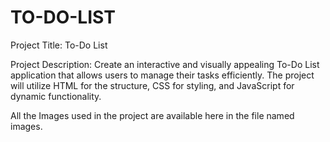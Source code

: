# TO-DO-LIST

Project Title:  To-Do List

Project Description:
Create an interactive and visually appealing To-Do List application that allows users to manage their tasks efficiently. The project will utilize HTML for the structure, CSS for styling, and JavaScript for dynamic functionality.

All the Images used in the project are available here in the file named images.
